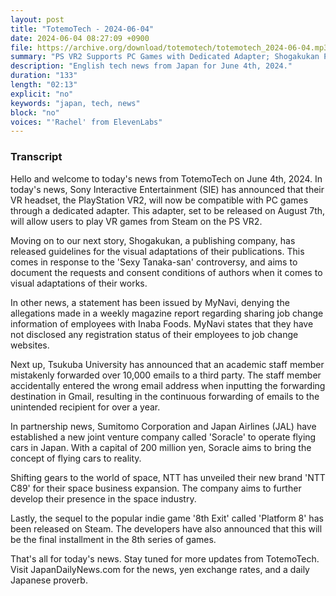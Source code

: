 ```yaml
---
layout: post
title: "TotemoTech - 2024-06-04"
date: 2024-06-04 08:27:09 +0900
file: https://archive.org/download/totemotech/totemotech_2024-06-04.mp3
summary: "PS VR2 Supports PC Games with Dedicated Adapter; Shogakukan Publishes Guidelines for Visual Adaptations, & more…"
description: "English tech news from Japan for June 4th, 2024."
duration: "133"
length: "02:13"
explicit: "no"
keywords: "japan, tech, news"
block: "no"
voices: "'Rachel' from ElevenLabs"
---
```


### Transcript

Hello and welcome to today's news from TotemoTech on June 4th, 2024. In today's news, Sony Interactive Entertainment (SIE) has announced that their VR headset, the PlayStation VR2, will now be compatible with PC games through a dedicated adapter. This adapter, set to be released on August 7th, will allow users to play VR games from Steam on the PS VR2.

Moving on to our next story, Shogakukan, a publishing company, has released guidelines for the visual adaptations of their publications. This comes in response to the 'Sexy Tanaka-san' controversy, and aims to document the requests and consent conditions of authors when it comes to visual adaptations of their works.

In other news, a statement has been issued by MyNavi, denying the allegations made in a weekly magazine report regarding sharing job change information of employees with Inaba Foods. MyNavi states that they have not disclosed any registration status of their employees to job change websites.

Next up, Tsukuba University has announced that an academic staff member mistakenly forwarded over 10,000 emails to a third party. The staff member accidentally entered the wrong email address when inputting the forwarding destination in Gmail, resulting in the continuous forwarding of emails to the unintended recipient for over a year.

In partnership news, Sumitomo Corporation and Japan Airlines (JAL) have established a new joint venture company called 'Soracle' to operate flying cars in Japan. With a capital of 200 million yen, Soracle aims to bring the concept of flying cars to reality.

Shifting gears to the world of space, NTT has unveiled their new brand 'NTT C89' for their space business expansion. The company aims to further develop their presence in the space industry.

Lastly, the sequel to the popular indie game '8th Exit' called 'Platform 8' has been released on Steam. The developers have also announced that this will be the final installment in the 8th series of games.

That's all for today's news. Stay tuned for more updates from TotemoTech.   Visit JapanDailyNews.com for the news, yen exchange rates, and a daily Japanese proverb.
